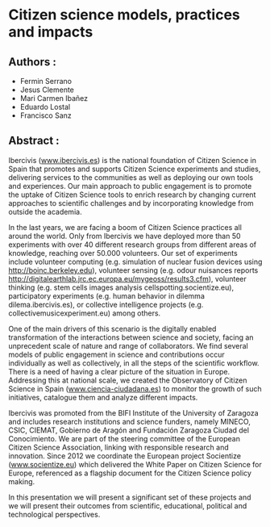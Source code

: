 # Citizen science models, practices and impacts

## Authors :
- Fermin Serrano
- Jesus Clemente
- Mari Carmen Ibañez
- Eduardo Lostal
- Francisco Sanz

## Abstract : 

Ibercivis (www.ibercivis.es) is the national foundation of Citizen Science in Spain that promotes and supports Citizen Science experiments and studies, delivering services to the communities as well as deploying our own tools and experiences. Our main approach to public engagement is to promote the uptake of Citizen Science tools to enrich research by changing current approaches to scientific challenges and by incorporating knowledge from outside the academia. 


In the last years, we are facing a boom of Citizen Science practices all around the world. Only from Ibercivis we have deployed more than 50 experiments with over 40 different research groups from different areas of knowledge, reaching over 50.000 volunteers. Our set of experiments include volunteer computing (e.g. simulation of nuclear fusion devices using http://boinc.berkeley.edu), volunteer sensing (e.g. odour nuisances reports http://digitalearthlab.jrc.ec.europa.eu/mygeoss/results3.cfm), volunteer thinking (e.g. stem cells images analysis cellspotting.socientize.eu), participatory experiments (e.g. human behavior in dilemma dilema.ibercivis.es), or collective intelligence projects (e.g. collectivemusicexperiment.eu) among others. 


One of the main drivers of this scenario is the digitally enabled transformation of the interactions between science and society, facing an unprecedent scale of nature and range of collaborators. We find several models of public engagement in science and contributions occur individually as well as collectively, in all the steps of the scientific workflow. There is a need of having a clear picture of the situation in Europe. Addressing this at national scale, we created the Observatory of Citizen Science in Spain (www.ciencia-ciudadana.es) to monitor the growth of such initiatives, catalogue them and analyze different impacts. 


Ibercivis was promoted from the BIFI Institute of the University of Zaragoza and includes research institutions and science funders, namely MINECO, CSIC, CIEMAT, Gobierno de Aragón and Fundación Zaragoza Ciudad del Conocimiento. We are part of the steering committee of the European Citizen Science Association, linking with responsible research and innovation. Since 2012 we coordinate the European project Socientize (www.socientize.eu) which delivered the White Paper on Citizen Science for Europe, referenced as a flagship document for the Citizen Science policy making. 


In this presentation we will present a significant set of these projects and we will present their outcomes from scientific, educational, political and technological perspectives. 
